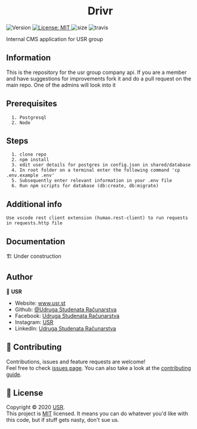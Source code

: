 <h1 align="center">Drivr</h1>
<p>
  <img alt="Version" 
  src="https://img.shields.io/github/package-json/v/Udruga-Studenata-Racunarstva/drivr" />
  <a href="https://github.com/Udruga-Studenata-Racunarstva/drivr/blob/master/LICENSE" target="_blank">
    <img alt="License: MIT" src="https://img.shields.io/badge/License-MIT-yellow.svg" />
  </a>
  <img alt="size" src="https://img.shields.io/github/repo-size/Udruga-Studenata-Racunarstva/drivr">
  <img src="https://travis-ci.com/Udruga-Studenata-Racunarstva/drivr.svg?branch=develop" alt="travis"/>
</p>
Internal CMS application for USR group

## Information

This is the repository for the usr group company api. If you are a member and have suggestions 
for improvements fork it and do a pull request on the main repo. One of the admins will look into it 

## Prerequisites

``` 
  1. Postgresql
  2. Node 
```

## Steps

```
  1. clone repo
  2. npm install
  3. edit user details for postgres in config.json in shared/database
  4. In root folder on a terminal enter the following command 'cp .env.example .env' 
  5. Subsequently enter relevant information in your .env file
  6. Run npm scripts for database (db:create, db:migrate)
```
  
## Additional info

```
Use vscode rest client extension (humao.rest-client) to run requests in requests.http file
```

## Documentation 

🏗 Under construction

## Author

👤 **USR**

* Website: www.usr.st
* Github: [@Udruga Studenata Računarstva](https://github.com/Udruga-Studenata-Racunalstva)
* Facebook: [Udruga Studenata Računarstva](#TODO)
* Instagram: [USR](#TODO)
* LinkedIn: [Udruga Studenata Računarstva](#TODO)

## 🤝 Contributing

Contributions, issues and feature requests are welcome!<br />Feel free to check [issues page](https://github.com/udruga-studenata-racunalstva/usr-website/issues). You can also take a look at the [contributing guide](https://github.com/udruga-studenata-racunalstva/usr-website/blob/master/CONTRIBUTING.md).



## 📝 License

Copyright © 2020 [USR](https://github.com/admin-usr).<br />
This project is [MIT](https://github.com/Udruga-Studenata-Racunalstva/usr-website/blob/master/LICENSE) licensed. It means you can do whatever you'd like with this code, but if stuff gets nasty, don't sue us.